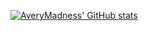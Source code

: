 
[![AveryMadness' GitHub stats](https://github-readme-stats.vercel.app/api?username=AveryMadness&theme=aura_dark)](https://github.com/anuraghazra/github-readme-stats)
